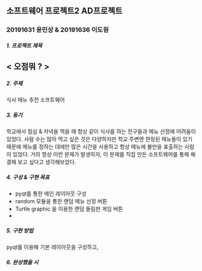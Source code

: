 ## 소프트웨어 프로젝트2 AD프로젝트

### 20191631 윤민상 & 20191636 이도원

##### 1. 프로젝트 제목

## < 오점뭐 ? >

##### 2. 주제

   식사 메뉴 추천 소프트웨어

##### 3. 동기

   학교에서 점심 & 저녁을 먹을 때 항상 같이 식사를 하는 친구들과 메뉴 선정에 어려움이 있었다. 사람 수는 많아 먹고 싶은 것은 다양하지만 학교 주변엔 한정된 메뉴들이 있기 때문에 메뉴를 정하는 데에만 많은 시간을 사용하고 항상 메뉴에 불만을 표출하는 사람이 있었다. 거의 항상 이런 문제가 발생하자, 이 문제를 직접 만든 소프트웨어를 통해 해결해 보고 싶다고 생각해보았다.

##### 4. 구성 & 구현 목표

- pyqt를 통한 메인 레이아웃 구성
- random 모듈을 통한 랜덤 메뉴 선정 버튼
- Turtle graphic 을 이용한 랜덤 돌림판 게임 버튼
- 

##### 5. 구현 방법

   pyqt를 이용해 기본 레이아웃을 구성하고, 

##### 6. 완성했을 시
